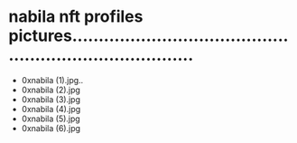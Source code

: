 # nabila nft profiles pictures............................................................................
- 0xnabila (1).jpg..
- 0xnabila (2).jpg
- 0xnabila (3).jpg
- 0xnabila (4).jpg
- 0xnabila (5).jpg
- 0xnabila (6).jpg
